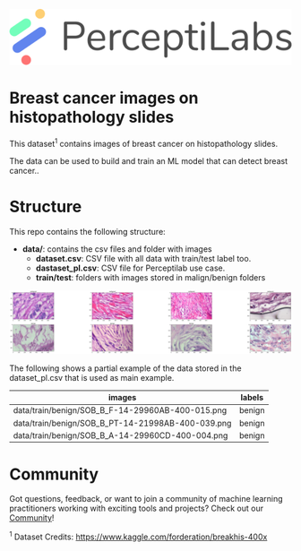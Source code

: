 <p align="center">
  <a href="https://www.perceptilabs.com">
  <img src="./pl_logo.png">
  </a>
</p>

# Breast cancer images on histopathology slides

This dataset<sup>1</sup> contains images of breast cancer on histopathology slides.

The data can be used to build and train an ML model that can detect breast cancer..

# Structure

This repo contains the following structure:

- **data/**: contains the csv files and folder with images
  - **dataset.csv**: CSV file with all data with train/test label too.
  - **dastaset_pl.csv**: CSV file for Perceptilab use case.
  - **train/test**: folders with images stored in malign/benign folders

<p align="center">
  <img src="./sample.png">
</p>

The following shows a partial example of the data stored in the dataset_pl.csv that is used as main example.

| **images** | **labels** |
|------------|--------------|
| data/train/benign/SOB_B_F-14-29960AB-400-015.png |	benign |
| data/train/benign/SOB_B_PT-14-21998AB-400-039.png |	benign |
| data/train/benign/SOB_B_A-14-29960CD-400-004.png |	benign | 


# Community

Got questions, feedback, or want to join a community of machine learning practitioners working with exciting tools and projects? Check out our [Community](https://forum.perceptilabs.com/)!

<sup>1</sup> Dataset Credits: https://www.kaggle.com/forderation/breakhis-400x
